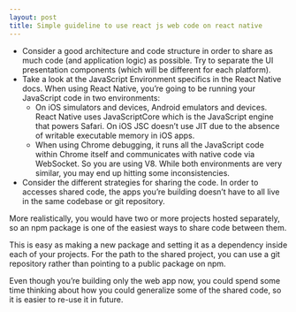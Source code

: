 ```yaml
---
layout: post
title: Simple guideline to use react js web code on react native
---
```


* Consider a good architecture and code structure in order to share as much code (and application logic) as possible. Try to separate the UI presentation components (which will be different for each platform).
* Take a look at the JavaScript Environment specifics in the React Native docs. When using React Native, you’re going to be running your JavaScript code in two environments:
    * On iOS simulators and devices, Android emulators and devices. React Native uses JavaScriptCore which is the JavaScript engine that powers Safari. On iOS JSC doesn’t use JIT due to the absence of writable executable memory in iOS apps.
    * When using Chrome debugging, it runs all the JavaScript code within Chrome itself and communicates with native code via WebSocket. So you are using V8.
    While both environments are very similar, you may end up hitting some inconsistencies.
* Consider the different strategies for sharing the code. In order to accesses shared code, the apps you’re building doesn’t have to all live in the same codebase or git repository.

More realistically, you would have two or more projects hosted separately, so an npm package is one of the easiest ways to share code between them.

This is easy as making a new package and setting it as a dependency inside each of your projects. For the path to the shared project, you can use a git repository rather than pointing to a public package on npm.

Even though you’re building only the web app now, you could spend some time thinking about how you could generalize some of the shared code, so it is easier to re-use it in future.